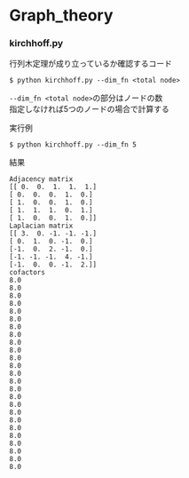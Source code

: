 # Graph_theory

### kirchhoff.py  
行列木定理が成り立っているか確認するコード  

    $ python kirchhoff.py --dim_fn <total node>

`--dim_fn <total node>`の部分はノードの数  
指定しなければ5つのノードの場合で計算する  

実行例  

    $ python kirchhoff.py --dim_fn 5  


結果

    Adjacency matrix  
    [[ 0.  0.  1.  1.  1.]  
    [ 0.  0.  0.  1.  0.]  
    [ 1.  0.  0.  1.  0.]  
    [ 1.  1.  1.  0.  1.]  
    [ 1.  0.  0.  1.  0.]]  
    Laplacian matrix  
    [[ 3.  0. -1. -1. -1.]  
    [ 0.  1.  0. -1.  0.]  
    [-1.  0.  2. -1.  0.]  
    [-1. -1. -1.  4. -1.]  
    [-1.  0.  0. -1.  2.]]  
    cofactors  
    8.0  
    8.0  
    8.0  
    8.0  
    8.0  
    8.0  
    8.0  
    8.0  
    8.0  
    8.0  
    8.0  
    8.0  
    8.0  
    8.0  
    8.0  
    8.0  
    8.0  
    8.0  
    8.0  
    8.0  
    8.0  
    8.0  
    8.0  
    8.0  
    8.0  

